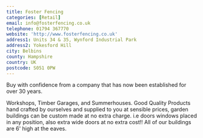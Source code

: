 ```yaml
---
title: Foster Fencing
categories: [Retail]
email: info@fosterfencing.co.uk
telephone: 01794 367770
website: 'http://www.fosterfencing.co.uk'
address1: Units 34 & 35, Wynford Industrial Park
address2: Yokesford Hill
city: Belbins
county: Hampshire
country: UK
postcode: S051 0PW
---
```

Buy with confidence from a company that has now been established for over 30 years.

Workshops, Timber Garages, and Summerhouses. Good Quality Products hand crafted by ourselves and supplied to you at sensible prices, garden buildings can be custom made at no extra charge. i.e doors windows placed in any position, also extra wide doors at no extra cost!! All of our buildings are 6' high at the eaves.
